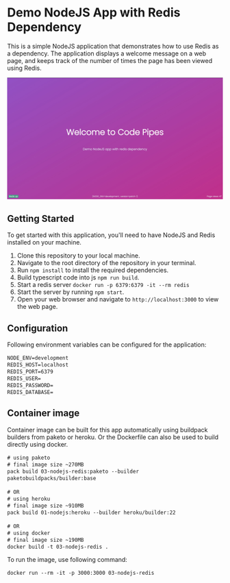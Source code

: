 # Demo NodeJS App with Redis Dependency

This is a simple NodeJS application that demonstrates how to use Redis as a dependency. The application displays a welcome message on a web page, and keeps track of the number of times the page has been viewed using Redis.

![Screenshot of Code Pipes Demo App](./screenshot.jpg)

## Getting Started

To get started with this application, you'll need to have NodeJS and Redis installed on your machine.

1. Clone this repository to your local machine.
1. Navigate to the root directory of the repository in your terminal.
1. Run `npm install` to install the required dependencies.
1. Build typescript code into js `npm run build`.
1. Start a redis server `docker run -p 6379:6379 -it --rm redis`
1. Start the server by running `npm start`.
1. Open your web browser and navigate to `http://localhost:3000` to view the web page.

## Configuration

Following environment variables can be configured for the application:

```
NODE_ENV=development
REDIS_HOST=localhost
REDIS_PORT=6379
REDIS_USER=
REDIS_PASSWORD=
REDIS_DATABASE=
```

## Container image

Container image can be built for this app automatically using buildpack builders from paketo or heroku. Or the Dockerfile can also be used to build directly using docker.

```
# using paketo
# final image size ~270MB
pack build 03-nodejs-redis:paketo --builder paketobuildpacks/builder:base

# OR
# using heroku
# final image size ~910MB
pack build 01-nodejs:heroku --builder heroku/builder:22

# OR
# using docker
# final image size ~190MB
docker build -t 03-nodejs-redis .
```

To run the image, use following command:
```
docker run --rm -it -p 3000:3000 03-nodejs-redis
```
